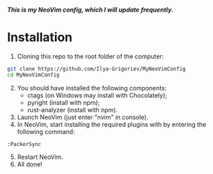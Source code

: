 ##### This is my NeoVim config, which I will update frequently. 
# Installation
1) Cloning this repo to the root folder of the computer:
```bash
git clone https://github.com/Ilya-Grigoriev/MyNeoVimConfig
cd MyNeoVimConfig
```
2) You should have installed the following components:
	- ctags (on Windows may install with Chocolately);
	- pyright (install with npm);
	- rust-analyzer (install with npm).
3) Launch NeoVim (just enter "nvim" in console).
4) In NeoVim, start installing the required plugins with by entering the following command:
```vim
:PackerSync
```
5) Restart NeoVim.
6) All done!